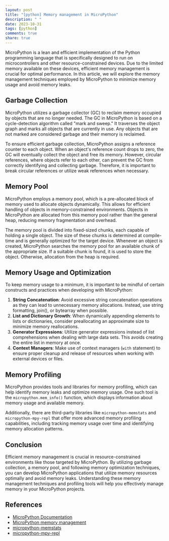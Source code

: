 ```yaml
---
layout: post
title: "[python] Memory management in MicroPython"
description: " "
date: 2023-10-31
tags: [python]
comments: true
share: true
---
```


MicroPython is a lean and efficient implementation of the Python programming language that is specifically designed to run on microcontrollers and other resource-constrained devices. Due to the limited memory available on these devices, efficient memory management is crucial for optimal performance. In this article, we will explore the memory management techniques employed by MicroPython to minimize memory usage and avoid memory leaks.

## Garbage Collection

MicroPython utilizes a garbage collector (GC) to reclaim memory occupied by objects that are no longer needed. The GC in MicroPython is based on a cycle-detection algorithm called "mark and sweep." It traverses the object graph and marks all objects that are currently in use. Any objects that are not marked are considered garbage and their memory is reclaimed.

To ensure efficient garbage collection, MicroPython assigns a reference counter to each object. When an object's reference count drops to zero, the GC will eventually collect the object and free its memory. However, circular references, where objects refer to each other, can prevent the GC from correctly identifying and collecting garbage. Therefore, it is important to break circular references or utilize weak references when necessary.

## Memory Pool

MicroPython employs a memory pool, which is a pre-allocated block of memory used to allocate objects dynamically. This allows for efficient handling of objects in memory-constrained environments. Objects in MicroPython are allocated from this memory pool rather than the general heap, reducing memory fragmentation and overhead.

The memory pool is divided into fixed-sized chunks, each capable of holding a single object. The size of these chunks is determined at compile-time and is generally optimized for the target device. Whenever an object is created, MicroPython searches the memory pool for an available chunk of the appropriate size. If a suitable chunk is found, it is used to store the object. Otherwise, allocation from the heap is required.

## Memory Usage and Optimization

To keep memory usage to a minimum, it is important to be mindful of certain constructs and practices when developing with MicroPython:

1. **String Concatenation**: Avoid excessive string concatenation operations as they can lead to unnecessary memory allocations. Instead, use string formatting, join(), or bytearray when possible.
2. **List and Dictionary Growth**: When dynamically appending elements to lists or dictionaries, consider preallocating an approximate size to minimize memory reallocations.
3. **Generator Expressions**: Utilize generator expressions instead of list comprehensions when dealing with large data sets. This avoids creating the entire list in memory at once.
4. **Context Managers**: Make use of context managers (`with` statement) to ensure proper cleanup and release of resources when working with external devices or files.

## Memory Profiling

MicroPython provides tools and libraries for memory profiling, which can help identify memory leaks and optimize memory usage. One such tool is the `micropython.mem_info()` function, which displays information about memory usage and available memory.

Additionally, there are third-party libraries like `micropython-memstats` and `micropython-mpy-repl` that offer more advanced memory profiling capabilities, including tracking memory usage over time and identifying memory allocation patterns.

## Conclusion

Efficient memory management is crucial in resource-constrained environments like those targeted by MicroPython. By utilizing garbage collection, a memory pool, and following memory optimization techniques, you can develop MicroPython applications that utilize memory resources optimally and avoid memory leaks. Understanding these memory management techniques and profiling tools will help you effectively manage memory in your MicroPython projects.

## References

- [MicroPython Documentation](https://docs.micropython.org/)
- [MicroPython memory management](https://docs.micropython.org/en/latest/reference/constrained.html#memory-management)
- [micropython-memstats](https://github.com/Stanjford/micropython-memstats)
- [micropython-mpy-repl](https://github.com/peterhinch/micropython-mpy-repl)